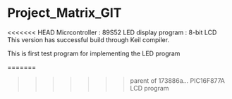Project_Matrix_GIT
==================
<<<<<<< HEAD
Micrcontroller : 89S52
LED display program : 8-bit LCD
This version has successful build through Keil compiler.

This is first test program for implementing the LED program




=======
>>>>>>> parent of 173886a... PIC16F877A LCD program
